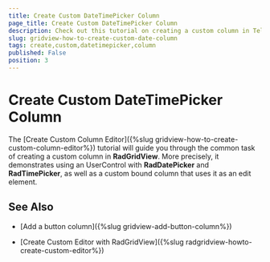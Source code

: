 ```yaml
---
title: Create Custom DateTimePicker Column
page_title: Create Custom DateTimePicker Column
description: Check out this tutorial on creating a custom column in Telerik's WPF DataGrid by using a UserControl with RadDatePicker and RadTimePicker.  
slug: gridview-how-to-create-custom-date-column
tags: create,custom,datetimepicker,column
published: False
position: 3
---
```


# Create Custom DateTimePicker Column

The [Create Custom Column Editor]({%slug gridview-how-to-create-custom-column-editor%}) tutorial will guide you through the common task of creating a custom column in __RadGridView__. More precisely, it demonstrates using an UserControl with __RadDatePicker__ and __RadTimePicker__, as well as a custom bound column that uses it as an edit element.

## See Also

 * [Add a button column]({%slug gridview-add-button-column%})

 * [Create Custom Editor with RadGridView]({%slug radgridview-howto-create-custom-editor%})
